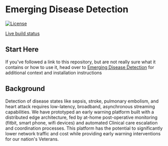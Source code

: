 # Emerging Disease Detection

[![License](https://img.shields.io/badge/License-Apache%202.0-blue.svg)](https://opensource.org/licenses/Apache-2.0)

[Live build status](https://util.hybrid-cloud-patterns.io/dashboard.php?pattern=mcgitops)

## Start Here

If you've followed a link to this repository, but are not really sure what it contains
or how to use it, head over to [Emerging Disease Detection](https://validatedpatterns.io/emerging-disease-detection/)
for additional context and installation instructions

## Background

Detection of disease states like sepsis, stroke, pulmonary embolism, and heart attack requires low-latency, broadband, asynchronous streaming capabilities. We have prototyped an early warning platform built with a distributed edge architecture, fed by at-home post-operative monitoring (fitbit, smart phone, wifi devices) and automated Clinical care escalation and coordination processes. This platform has the potential to significantly lower network traffic and cost while providing early warning interventions for our nation's Veterans.
